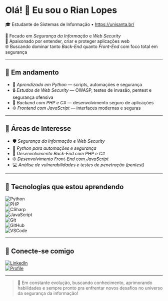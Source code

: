 # Olá! 👋 Eu sou o Rian Lopes

🎓 Estudante de Sistemas de Informação • https://unisanta.br/ 

🔐 Focado em *Segurança da Informação* e *Web Security*  
🧠 Apaixonado por entender, criar e proteger aplicações web  
🌐 Buscando dominar tanto *Back-End* quanto *Front-End* com foco total em segurança

---

## 🚀 Em andamento

- 🐍 *Aprendizado em Python* — scripts, automações e segurança  
- 🔒 *Estudos de Web Security* — OWASP, testes de invasão, pentest e segurança ofensiva  
- 🔧 *Backend com PHP e C#* — desenvolvimento seguro de aplicações  
- 🌐 *Frontend com JavaScript* — interfaces modernas e seguras  

---

## 🎯 Áreas de Interesse

- 🛡️ *Segurança da Informação e Web Security*  
- 🐍 *Python para automações e segurança*  
- 🔧 *Desenvolvimento Back-End com PHP e C#*  
- 🌐 *Desenvolvimento Front-End com JavaScript*  
- 💻 *Análise de vulnerabilidades e testes de penetração (pentest)*  

---

## 🧠 Tecnologias que estou aprendendo

![Python](https://img.shields.io/badge/Python-3776AB?style=for-the-badge&logo=python&logoColor=white)  
![PHP](https://img.shields.io/badge/PHP-777BB4?style=for-the-badge&logo=php&logoColor=white)  
![CSharp](https://img.shields.io/badge/C%23-239120?style=for-the-badge&logo=csharp&logoColor=white)  
![JavaScript](https://img.shields.io/badge/JavaScript-F7DF1E?style=for-the-badge&logo=javascript&logoColor=black)  
![Git](https://img.shields.io/badge/GIT-F05032?style=for-the-badge&logo=git&logoColor=white)  
![GitHub](https://img.shields.io/badge/GitHub-181717?style=for-the-badge&logo=github&logoColor=white)  
![VSCode](https://img.shields.io/badge/VSCode-007ACC?style=for-the-badge&logo=visual%20studio%20code&logoColor=white)  

---

## 🔗 Conecte-se comigo

[![LinkedIn](https://img.shields.io/badge/LinkedIn-0A66C2?style=for-the-badge&logo=linkedin&logoColor=white)](https://www.linkedin.com/in/rian-ziata-45400a349/)  
[![Profile](https://img.shields.io/badge/Portfólio-121212?style=for-the-badge&logo=github&logoColor=white)](https://github.com/RianLopes-IAM)  

---

> 🧠 Em constante evolução, buscando conhecimento, aprimorando habilidades e sempre pronto pra enfrentar novos desafios no universo da segurança da informação!
